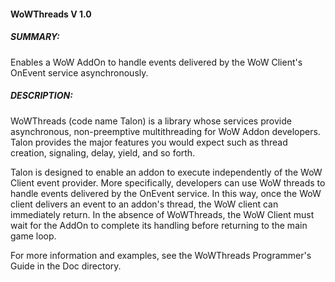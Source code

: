 #### WoWThreads V 1.0
 
##### SUMMARY: 
Enables a WoW AddOn to handle events delivered by the WoW Client's OnEvent service asynchronously.

##### DESCRIPTION:
WoWThreads (code name Talon) is a library whose services provide asynchronous, non-preemptive multithreading for WoW Addon developers. Talon provides the major features you would expect such as thread creation, signaling, delay, yield, and so forth.

Talon is designed to enable an addon to execute independently of the WoW Client event provider. More specifically, developers can use WoW threads to handle events delivered by the OnEvent service. In this way, once the WoW client delivers an event to an addon's thread, the WoW client can immediately return. In the absence of WoWThreads, the WoW Client must wait for the AddOn to complete its handling before returning to the main game loop.

For more information and examples, see the WoWThreads Programmer's Guide in the Doc directory.
